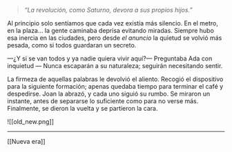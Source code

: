 
>*“La revolución, como Saturno, devora a sus propios hijos.”*

Al principio solo sentíamos que cada vez existía más silencio. En el metro, en la plaza... la gente caminaba deprisa evitando miradas. Siempre hubo esa inercia en las ciudades, pero desde *el anuncio* la quietud se volvió más pesada, como si todos guardaran un secreto.  

—¿Y si se van todos y ya nadie quiera vivir aquí?— Preguntaba Ada con inquietud 
— Nunca escaparán a su naturaleza; seguirán necesitando sentir.

La firmeza de aquellas palabras le devolvió el aliento. Recogió el dispositivo para la siguiente formación; apenas quedaba tiempo para terminar el café y despedirse. Joan la abrazó, y cada uno siguió su rumbo. Se miraron un instante, antes de separarse lo suficiente como para no verse más.
Finalmente, se dieron la vuelta y se partieron la cara.


![[old_new.png]]


---
 [[Nueva era]]
